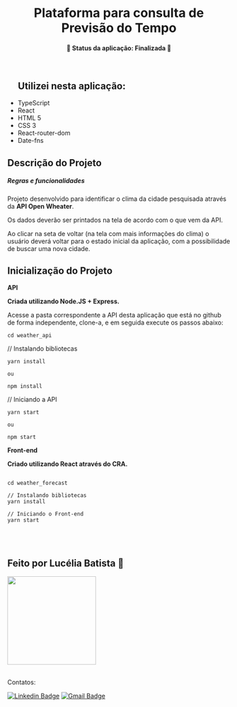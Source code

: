 <h1 align="center">Plataforma para consulta de Previsão do Tempo</h1>

<h4 align="center"> 
	🚧  Status da aplicação: Finalizada 🚧
</h4>
<br />
<ul>
<h2>Utilizei nesta aplicação:</h2>

<li>TypeScript</li>
<li>React</li>
<li>HTML 5</li>
<li>CSS 3</li>
<li>React-router-dom</li>
<li>Date-fns</li>
</ul>

## Descrição do Projeto

<h5>Regras e funcionalidades</h5>

<p align="center">

Projeto desenvolvido para identificar o clima da cidade pesquisada através da <strong>API Open Wheater</strong>.

Os dados deverão ser printados na tela de acordo com o que vem da API.

Ao clicar na seta de voltar (na tela com mais informações do clima) o usuário deverá voltar para o estado inicial da aplicação, com a possibilidade de buscar uma nova cidade.

</p>

## Inicialização do Projeto

<strong>API

Criada utilizando Node.JS + Express.</strong>

Acesse a pasta correspondente a API desta aplicação que está no github de forma independente, clone-a,
e em seguida execute os passos abaixo:

```
cd weather_api
```

// Instalando bibliotecas

```
yarn install

ou

npm install
```

// Iniciando a API

```
yarn start

ou

npm start

```

<strong>Front-end

Criado utilizando React através do CRA.</strong>

```

cd weather_forecast

// Instalando bibliotecas
yarn install

// Iniciando o Front-end
yarn start

```

<br>
<br>

 <h2>Feito por Lucélia Batista 🚀 </h2>
  <img style="heigth: 200px; width: 200px" src="https://avatars.githubusercontent.com/u/86496770?v=4">
 <a href="https://www.linkedin.com/in/luceliabatista/"></a>

<br />
<br />

Contatos:

[![Linkedin Badge](https://img.shields.io/badge/-Lucelia-blue?style=flat-square&logo=Linkedin&logoColor=white&link=https://www.linkedin.com/in/luceliabatista/)](https://www.linkedin.com/in/luceliabatista/)
[![Gmail Badge](https://img.shields.io/badge/-lucelia.dev@gmail.com-c14438?style=flat-square&logo=Gmail&logoColor=white&link=mailto:lucelia.dev@gmail.com)](mailto:lucelia.dev@gmail.com)

```

```
